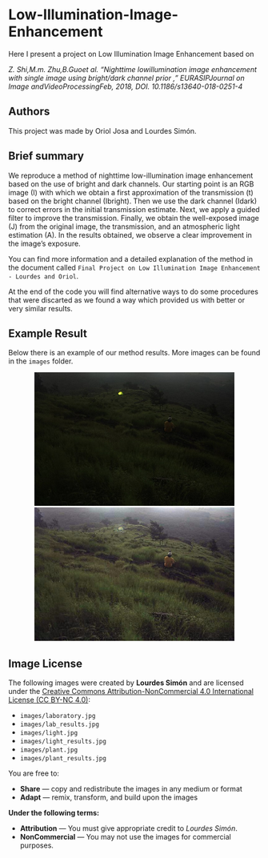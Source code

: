 # Low-Illumination-Image-Enhancement
Here I present a project on Low Illumination Image Enhancement based on
 
_Z. Shi,M.m. Zhu,B.Guoet al. “Nighttime lowillumination image enhancement with single image using bright/dark channel prior ,” EURASIPJournal on Image andVideoProcessingFeb, 2018, DOI.
 10.1186/s13640-018-0251-4_

## Authors
This project was made by Oriol Josa and Lourdes Simón.

## Brief summary

We reproduce a method of nighttime low-illumination image enhancement based on the use of bright and dark channels. Our starting point is an RGB image (I) with which we obtain a first approximation of the transmission (t) based on the bright channel (Ibright). Then we use the dark channel (Idark) to correct errors in the initial transmission estimate. Next, we apply a guided filter to improve the transmission. Finally, we obtain the well-exposed image (J) from the original image, the transmission, and an atmospheric light estimation (A). In the results obtained, we observe a clear improvement in the image’s exposure.

You can find more information and a detailed explanation of the method in the document called `Final Project on Low Illumination Image Enhancement - Lourdes and Oriol`.

At the end of the code you will find alternative ways to do some procedures that were discarted as we found a way which provided us with better or very similar results.

## Example Result
Below there is an example of our method results. More images can be found in the `images` folder.

<p align="center">
  <img src="images/camping.jpg" width="400"/><br>
  <img src="images/camp_results.jpg" width="400"/>
</p>

## Image License

The following images were created by **Lourdes Simón** and are licensed under the [Creative Commons Attribution-NonCommercial 4.0 International License (CC BY-NC 4.0)](https://creativecommons.org/licenses/by-nc/4.0/):

- `images/laboratory.jpg`
- `images/lab_results.jpg`
- `images/light.jpg`
- `images/light_results.jpg`
- `images/plant.jpg`
- `images/plant_results.jpg`

You are free to:
- **Share** — copy and redistribute the images in any medium or format
- **Adapt** — remix, transform, and build upon the images

**Under the following terms:**
- **Attribution** — You must give appropriate credit to *Lourdes Simón*.
- **NonCommercial** — You may not use the images for commercial purposes.